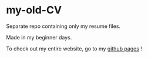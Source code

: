# my-old-CV
Separate repo containing only my resume files. 

Made in my beginner days.

To check out my entire website, go to my [github pages](https://marchoutreille.github.io/) ! 


